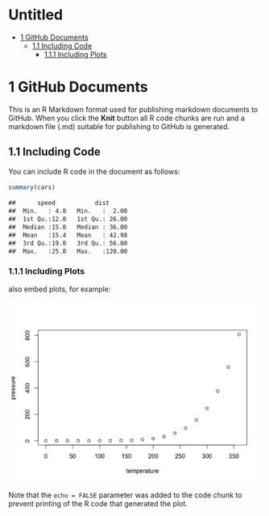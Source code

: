 Untitled
================

- <a href="#1-github-documents" id="toc-1-github-documents">1 GitHub
  Documents</a>
  - <a href="#11-including-code" id="toc-11-including-code">1.1 Including
    Code</a>
    - <a href="#111-including-plots" id="toc-111-including-plots">1.1.1
      Including Plots</a>

# 1 GitHub Documents

This is an R Markdown format used for publishing markdown documents to
GitHub. When you click the **Knit** button all R code chunks are run and
a markdown file (.md) suitable for publishing to GitHub is generated.

## 1.1 Including Code

You can include R code in the document as follows:

``` r
summary(cars)
```

    ##      speed           dist       
    ##  Min.   : 4.0   Min.   :  2.00  
    ##  1st Qu.:12.0   1st Qu.: 26.00  
    ##  Median :15.0   Median : 36.00  
    ##  Mean   :15.4   Mean   : 42.98  
    ##  3rd Qu.:19.0   3rd Qu.: 56.00  
    ##  Max.   :25.0   Max.   :120.00

### 1.1.1 Including Plots

also embed plots, for example:

![](Untitled_files/figure-gfm/pressure-1.png)<!-- -->

Note that the `echo = FALSE` parameter was added to the code chunk to
prevent printing of the R code that generated the plot.
